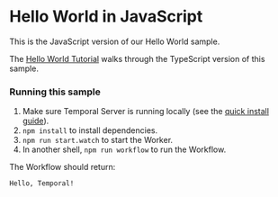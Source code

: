 # Hello World in JavaScript

This is the JavaScript version of our Hello World sample.

The [Hello World Tutorial](https://docs.temporal.io/docs/typescript/hello-world/) walks through the TypeScript version of this sample.

### Running this sample

1. Make sure Temporal Server is running locally (see the [quick install guide](https://docs.temporal.io/docs/server/quick-install/)).
1. `npm install` to install dependencies.
1. `npm run start.watch` to start the Worker.
1. In another shell, `npm run workflow` to run the Workflow.

The Workflow should return:

```
Hello, Temporal!
```
